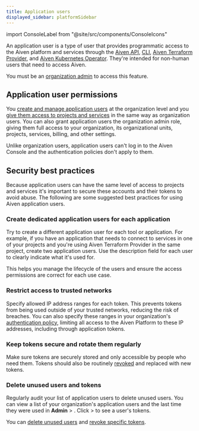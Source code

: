 ```yaml
---
title: Application users
displayed_sidebar: platformSidebar
---
```


import ConsoleLabel from "@site/src/components/ConsoleIcons"

An application user is a type of user that provides programmatic access to the Aiven platform and services through the [Aiven API](/docs/tools/api.md), [CLI](/docs/tools/), [Aiven Terraform Provider](/docs/tools/terraform.md), and [Aiven Kubernetes Operator](/docs/tools/kubernetes). They're intended for non-human users that need to access Aiven.

You must be an [organization admin](/docs/platform/concepts/permissions#organization-roles-and-permissions) to access this feature.

## Application user permissions

You [create and manage application users](/docs/platform/howto/manage-application-users)
at the organization level and you
[give them access to projects and services](/docs/platform/howto/manage-permissions)
in the same way as organization users. You can also grant application users the
organization admin role, giving them full access to your organization,
its organizational units, projects, services, billing, and other settings.

Unlike organization users, application users can't log in to the Aiven Console and the
authentication policies don't apply to them.

## Security best practices

Because application users can have the same level of access to projects and services it's
important to secure these accounts and their tokens to avoid abuse. The
following are some suggested best practices for using Aiven application users.

### Create dedicated application users for each application

Try to create a different application user for each tool or application. For example, if
you have an application that needs to connect to services in one of your projects and
you're using Aiven Terraform Provider in the same project, create two application users. Use
the description field for each user to clearly indicate what it's used for.

This helps you manage the lifecycle of the users and ensure the access permissions are
correct for each use case.

### Restrict access to trusted networks

Specify allowed IP address ranges for each token. This prevents tokens from being used
outside of your trusted networks, reducing the risk of breaches. You can also specify
these ranges in your organization's
[authentication policy](/docs/platform/howto/set-authentication-policies), limiting
all access to the Aiven Platform to these IP addresses, including
through application tokens.

### Keep tokens secure and rotate them regularly

Make sure tokens are securely stored and only accessible by people who need them. Tokens
should also be routinely [revoked](/docs/platform/howto/manage-application-users#revoke-a-token-for-an-application-user)
and replaced with new tokens.

### Delete unused users and tokens

Regularly audit your list of application users to delete unused users. You can view a
list of your organization's application users and the last time they were used in
**Admin** > <ConsoleLabel name="Application users"/>. Click
<ConsoleLabel name="actions"/> > <ConsoleLabel name="view app user profile"/>
to see a user's tokens.

You can [delete unused users](/docs/platform/howto/manage-application-users#delete-an-application-user)
and [revoke specific tokens](/docs/platform/howto/manage-application-users#revoke-a-token-for-an-application-user).
